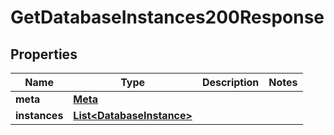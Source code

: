 

# GetDatabaseInstances200Response


## Properties

| Name | Type | Description | Notes |
|------------ | ------------- | ------------- | -------------|
|**meta** | [**Meta**](Meta.md) |  |  |
|**instances** | [**List&lt;DatabaseInstance&gt;**](DatabaseInstance.md) |  |  |



